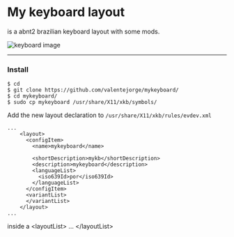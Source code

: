# My keyboard layout 

is a abnt2 brazilian keyboard layout with some mods.

![keyboard image](https://github.com/valentejorge/mykeyboard/blob/main/image.jpg)

___
### Install
```
$ cd
$ git clone https://github.com/valentejorge/mykeyboard/
$ cd mykeyboard/
$ sudo cp mykeyboard /usr/share/X11/xkb/symbols/
```
Add the new layout declaration to ```/usr/share/X11/xkb/rules/evdev.xml```
```
...
    <layout>
      <configItem>
        <name>mykeyboard</name>

        <shortDescription>mykb</shortDescription>
        <description>mykeyboard</description>
        <languageList>
          <iso639Id>por</iso639Id>
        </languageList>
      </configItem>
      <variantList>
      </variantList>
    </layout>
...

```
inside a &lt;layoutList&gt; ... &lt;/layoutList&gt;
